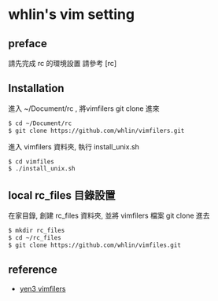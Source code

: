 # whlin's vim setting

## preface

請先完成 rc 的環境設置 請參考 [rc]

## Installation

進入 ~/Document/rc , 將vimfilers git clone 進來

```sh
$ cd ~/Document/rc
$ git clone https://github.com/whlin/vimfilers.git
```

進入 vimfilers 資料夾, 執行 install_unix.sh

```sh
$ cd vimfiles
$ ./install_unix.sh
```

## local rc_files 目錄設置

在家目錄, 創建 rc_files 資料夾, 並將 vimfilers 檔案 git clone 進去

```sh
$ mkdir rc_files
$ cd ~/rc_files
$ git clone https://github.com/whlin/vimfiles.git
```

## reference

 - [yen3 vimfilers]


[yen3 vimfilers]: <https://github.com/yen3/vimfiles>
